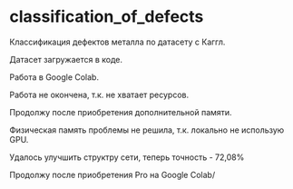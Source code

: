 # classification_of_defects

Классификация дефектов металла по датасету с Каггл.

Датасет загружается в коде.

Работа в Google Colab.

Работа не окончена, т.к. не хватает ресурсов.

Продолжу после приобретения дополнительной памяти.

Физическая память проблемы не решила, т.к. локально не использую GPU.

Удалось улучшить структру сети, теперь точность - 72,08%

Продолжу после приобретения Pro на Google Colab/
